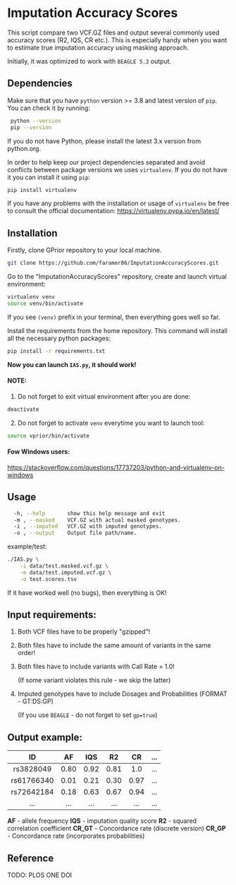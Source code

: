 # **Imputation Accuracy Scores**
This script compare two VCF.GZ files and output several commonly used accuracy
scores (R2, IQS, CR etc.). This is especially handy when you want to estimate
true imputation accuracy using masking approach.

Initially, it was optimized to work with `BEAGLE 5.2` output. 

## **Dependencies** 

Make sure that you have `python` version >= 3.8 and latest version of `pip`.
You can check it by running:

```bash
 python --version
 pip --version
```

If you do not have Python, please install the latest 3.x version from python.org.

In order to help keep our project dependencies separated and avoid conflicts
between package versions we uses `virtualenv`.
If you do not have it you can install it using `pip`:

```bash
pip install virtualenv
```

If you have any problems with the installation or usage of `virtualenv` be free
to consult the official documentation: https://virtualenv.pypa.io/en/latest/

## **Installation**

Firstly, clone GPrior repository to your local machine. 

```bash
git clone https://github.com/faramer86/ImputationAccuracyScores.git
```

Go to the "ImputationAccuracyScores" repository, create and launch virtual environment:

```bash
virtualenv venv
source venv/bin/activate
```

If you see `(venv)` prefix in your terminal, then everything goes well so far.

Install the requirements from the home repository. 
This command will install all the necessary python packages:

```bash
pip install -r requirements.txt
```

**Now you can launch `IAS.py`, it should work!**

#### NOTE:

1) Do not forget to exit virtual environment after you are done:

```bash
deactivate
```

2) Do not forget to activate `venv` everytime you want to launch tool:

```bash
source vprior/bin/activate
```

#### Fow Windows users:

https://stackoverflow.com/questions/17737203/python-and-virtualenv-on-windows

## **Usage**

```bash
  -h, --help       show this help message and exit
  -m , --masked    VCF.GZ with actual masked genotypes.
  -i , --imputed   VCF.GZ with imputed genotypes.
  -o , --output    Output file path/name.
```

example/test:

```bash
./IAS.py \
    -i data/test.masked.vcf.gz \
    -m data/test.imputed.vcf.gz \
    -o test.scores.tsv
```

If it have worked well (no bugs), then everything is OK! 

## **Input requirements:**

1) Both VCF files have to be properly "gzipped"!
2) Both files have to include the same amount of variants in the same order!
3) Both files have to include variants with Call Rate = 1.0!

   (If some variant violates this rule - we skip the latter)
4) Imputed genotypes have to include Dosages and Probabilities (FORMAT - GT:DS:GP)

   (If you use `BEAGLE` - do not forget to set `gp=true`)

## **Output example:**

|   **ID**   | **AF** | **IQS** | **R2** | **CR** | **...** |
|:----------:|:------:|:------:|:------:|:------:|:---:|
| rs3828049  |  0.80  |  0.92   |  0.81  |  1.0   | ... |
| rs61766340 |  0.01  |  0.21   |  0.30  |  0.97  | ... |
| rs72642184 |   0.18 |  0.63   |  0.67  |  0.94  | ... |
|    ...     |  ...   |   ...   |  ...   |  ...   | ... |

**AF** - allele frequency
**IQS** - imputation quality score
**R2** - squared correlation coefficient
**CR_GT** - Concordance rate (discrete version)
**CR_GP** - Concordance rate (incorporates probabilities)

## **Reference**

 TODO: PLOS ONE DOI